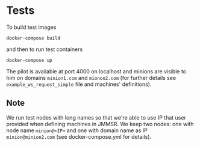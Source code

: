 # Tests

To build test images
```
docker-compose build
```

and then to run test containers
```
docker-compose up
```

The pilot is available at port 4000 on localhost and minions are visible to him on domains `minion1.com` and `mionon2.com` (for further details see `example_ws_request_simple` file and machines' definitions).

## Note
We run test nodes with long names so that we're able to use IP that user provided when defining machines in JMMSR.
We keep two nodes: one with node name `minion@<IP>` and one with domain name as IP `minion@minion2.com` (see docker-compose.yml for details).
